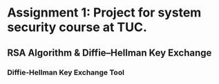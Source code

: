 # Assignment 1: Project for system security course at TUC.
## RSA Algorithm & Diffie–Hellman Key Exchange
### Diffie-Hellman Key Exchange Tool
<p></p>
